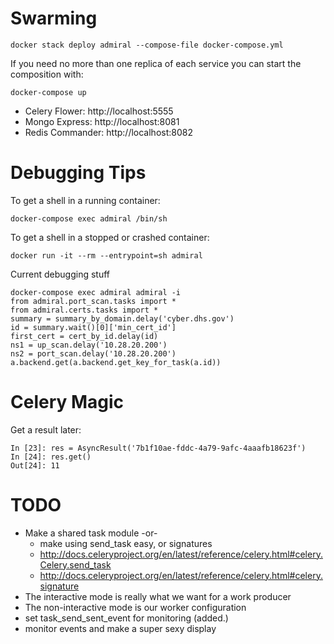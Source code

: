 
Swarming
===
`docker stack deploy admiral --compose-file docker-compose.yml`

If you need no more than one replica of each service you can start the composition with:

`docker-compose up`

- Celery Flower:   http://localhost:5555
- Mongo Express:   http://localhost:8081
- Redis Commander: http://localhost:8082


Debugging Tips
===

To get a shell in a running container:

`docker-compose exec admiral /bin/sh`

To get a shell in a stopped or crashed container:

`docker run -it --rm --entrypoint=sh admiral`

Current debugging stuff
```
docker-compose exec admiral admiral -i
from admiral.port_scan.tasks import *
from admiral.certs.tasks import *
summary = summary_by_domain.delay('cyber.dhs.gov')
id = summary.wait()[0]['min_cert_id']
first_cert = cert_by_id.delay(id)
ns1 = up_scan.delay('10.28.20.200')
ns2 = port_scan.delay('10.28.20.200')
a.backend.get(a.backend.get_key_for_task(a.id))
```


Celery Magic
===
Get a result later:
```
In [23]: res = AsyncResult('7b1f10ae-fddc-4a79-9afc-4aaafb18623f')                                                                                            
In [24]: res.get()                   
Out[24]: 11
```

TODO
====
* Make a shared task module -or-
  * make using send_task easy, or signatures
  * http://docs.celeryproject.org/en/latest/reference/celery.html#celery.Celery.send_task
  * http://docs.celeryproject.org/en/latest/reference/celery.html#celery.signature
* The interactive mode is really what we want for a work producer
* The non-interactive mode is our worker configuration
* set task_send_sent_event for monitoring (added.)
* monitor events and make a super sexy display

